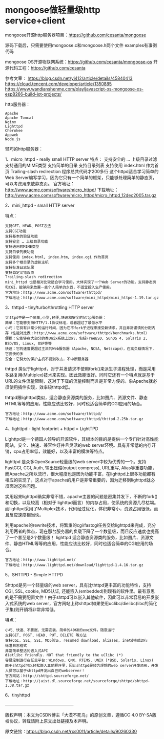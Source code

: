 # mongoose做轻量级http service+client

mongoose开源http服务器项目：https://github.com/cesanta/mongoose

源码下载后，只需要使用mongoose.c和mongoose.h两个文件
examples有事例代码

mongoose OS开源物联网系统：https://github.com/cesanta/mongoose-os
开源代码工程：https://github.com/cesanta

参考文章：
https://blog.csdn.net/yi412/article/details/45840413
https://cloud.tencent.com/developer/article/1350885
https://www.wandianshenme.com/play/javascript-os-mongoose-os-esp8266-build-iot-projects/

http服务器：
```
Apache
Apache Tomcat
Nginx
Lighttpd
Cherokee
Appweb
Node.js
```

轻巧的http服务器：

1、micro_httpd - really small HTTP server
特点：
支持安全的 … 上级目录过滤
支持通用的MIME类型
支持简单的目录
支持目录列表
支持使用 index.html 作为首页
Trailing-slash redirection
程序总共代码才200多行
这个httpd适合学习简单的Web Server编写学习，因为它只有一个简单的框架，只能够处理简单的静态页，可以考虑用来放静态页。
官方地址：http://www.acme.com/software/micro_httpd/
下载地址：http://www.acme.com/software/micro_httpd/micro_httpd_12dec2005.tar.gz

2、mini_httpd - small HTTP server

特点：

```
支持GET、HEAD、POST方法
支持CGI功能
支持基本的验证功能
支持安全 … 上级目录功能
支持通用的MIME类型
支持目录列表功能
支持使用 index.html, index.htm, index.cgi 作为首页
支持多个根目录的虚拟主机
支持标准日志记录
支持自定义错误页
Trailing-slash redirection
mini_httpd 也是相对比较适合学习使用，大体实现了一个Web Server的功能，支持静态页和CGI，能够用来放置一些个人简单的东西，不适宜投入生产使用。
官方地址：http://www.acme.com/software/thttpd/
下载地址：http://www.acme.com/software/mini_httpd/mini_httpd-1.19.tar.gz
```

3、thttpd - tiny/turbo/throttling HTTP server

```
thttpd中是一个简单,小型,轻便,快速和安全的http服务器：
简单：它能够支持HTTP/1.1协议标准，或者超过了最低水平
小巧：它具有非常少的运行时间，因为它不fork子进程来接受新请求，并且非常谨慎的分配内存（性能对比表：http://www.acme.com/software/thttpd/benchmarks.html）
便携：它能够在大部分的类Unix系统上运行，包括FreeBSD, SunOS 4, Solaris 2, BSD/OS, Linux, OSF等等
快速：它的速度要超过主流的Web服务器（Apache, NCSA, Netscape），在高负载情况下，它要快的多
安全：它努力的保护主机不受到攻击，不中断服务器
```

thttpd 类似于lighttpd，对于并发请求不使用fork()来派生子进程处理，而是采用多路复用(Multiplex)技术来实现。因此效能很好。同时它还有一个特点就是基于URL的文件流量限制，这对于下载的流量控制而言是非常方便的。象Apache就必须使用插件实现，效率较thttpd低。

thttpd跟lighttpd类似，适合静态资源类的服务，比如图片、资源文件、静态HTML等等的应用，性能应该比较好，同时也适合简单的CGI应用的场合。

```
官方地址：http://www.acme.com/software/thttpd/
下载地址：http://www.acme.com/software/thttpd/thttpd-2.25b.tar.gz
```

4、lighttpd - light footprint + httpd = LightTPD

Lighttpd是一个德国人领导的开源软件，其根本的目的是提供一个专门针对高性能网站，安全、快速、兼容性好并且灵活的web server环境。具有非常低的内存开销，cpu占用率低，效能好，以及丰富的模块等特点。

lighttpd 是众多OpenSource轻量级的web server中较为优秀的一个。支持FastCGI, CGI, Auth, 输出压缩(output compress), URL重写, Alias等重要功能，而Apache之所以流行，很大程度也是因为功能丰富，在lighttpd上很多功能都有相应的实现了，这点对于apache的用户是非常重要的，因为迁移到lighttpd就必须面对这些问题。

实用起来lighttpd确实非常不错，apache主要的问题是密集并发下，不断的fork()和切换，以及较高（相对于 lighttpd而言）的内存占用，使系统的资源几尽枯竭。而lighttpd采用了Multiplex技术，代码经过优化，体积非常小，资源占用很低，而且反应速度相当快。

利用apache的rewrite技术，将繁重的cgi/fastcgi任务交给lighttpd来完成，充分利用两者的优点，现在那台服务器的负载下降了一个数量级，而且反应速度也提高了一个甚至是2个数量级！
lighttpd 适合静态资源类的服务，比如图片、资源文件、静态HTML等等的应用，性能应该比较好，同时也适合简单的CGI应用的场合。

```
官方地址：http://www.lighttpd.net/
下载地址：http://www.lighttpd.net/download/lighttpd-1.4.16.tar.gz
```

5、SHTTPD - Simple HTTPD

Shttpd是另一个轻量级的web server，具有比thttpd更丰富的功能特性，支持CGI, SSL, cookie, MD5认证, 还能嵌入(embedded)到现有的软件里。最有意思的是不需要配置文件！由于shttpd可以嵌入其他软件，因此可以非常容易的开发嵌入式系统的web server，官方网站上称shttpd如果使用uclibc/dielibc(libc的简化子集)则开销将非常非常低。

特点：

```
小巧、快速、不膨胀、无需安装、简单的40KB的exe文件，随意运行
支持GET, POST, HEAD, PUT, DELETE 等方法
支持CGI, SSL, SSI, MD5验证, resumed download, aliases, inetd模式运行
标准日志格式
非常简单整洁的嵌入式API
dietlibc friendly. NOT that friendly to the uClibc (*)
容易定制运行在任意平台：Windows, QNX, RTEMS, UNIX (*BSD, Solaris, Linux)
由于shttpd可以轻松嵌入其他程序里，因此shttpd是较为理想的web server开发原形，开发人员可以基于shttpd开发出自己的webserver！
官方网站：http://shttpd.sourceforge.net/
下载地址：http://jaist.dl.sourceforge.net/sourceforge/shttpd/shttpd-1.38.tar.gz
```

6、tinyhttpd

————————————————

版权声明：本文为CSDN博主「大漠不死鸟」的原创文章，遵循CC 4.0 BY-SA版权协议，转载请附上原文出处链接及本声明。

原文链接：https://blog.csdn.net/rxs0011/article/details/90260330